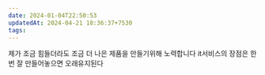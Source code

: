 ```yaml
---
date: 2024-01-04T22:50:53
updatedAt: 2024-04-21 18:36:37+7530
tags: 
---
```

제가 조금 힘들더라도 조금 더 나은 제품을 만들기위해 노력합니다
it서비스의 장점은 한번 잘 만들어놓으면 오래유지된다